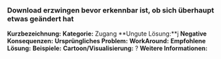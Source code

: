### Download erzwingen bevor erkennbar ist, ob sich überhaupt etwas geändert hat
**Kurzbezeichnung:**
**Kategorie:** Zugang
**Ungute Lösung:**j
**Negative Konsequenzen:**
**Ursprüngliches Problem:**
**WorkAround:** 
**Empfohlene Lösung:**
**Beispiele:**
**Cartoon/Visualisierung:** ?
**Weitere Informationen:**